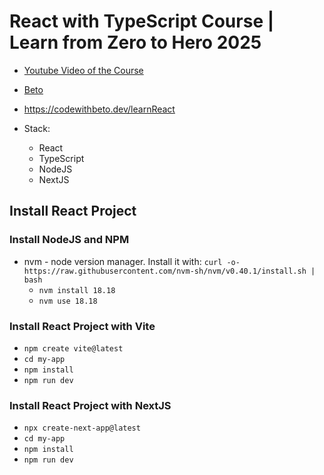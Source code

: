 # React with TypeScript Course | Learn from Zero to Hero 2025

- [Youtube Video of the Course](https://youtu.be/GGli3uBqUts)
- [Beto](https://x.com/betomoedano) 
-  https://codewithbeto.dev/learnReact

- Stack:
    - React
    - TypeScript
    - NodeJS
    - NextJS

## Install React Project

### Install NodeJS and NPM
- nvm - node version manager. Install it with: `curl -o- https://raw.githubusercontent.com/nvm-sh/nvm/v0.40.1/install.sh | bash`
    - `nvm install 18.18`
    - `nvm use 18.18`

### Install React Project with Vite
- `npm create vite@latest`
- `cd my-app`
- `npm install`
- `npm run dev`

### Install React Project with NextJS
- `npx create-next-app@latest`
- `cd my-app`
- `npm install`
- `npm run dev`